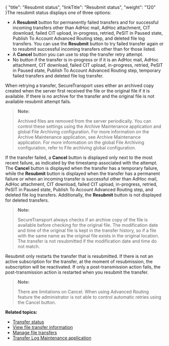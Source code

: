 {
    "title": "Resubmit status",
    "linkTitle": "Resubmit status",
    "weight": "120"
}The resubmit status displays one of three options:

-   A **Resubmit** button for permanently failed transfers and for successful incoming transfers other than AdHoc mail, AdHoc attachment, CIT download, failed CIT upload, in-progress, retried, PeSIT in Paused state, Publish To Account Advanced Routing step, and deleted file log transfers. You can use the **Resubmit** button to try failed transfer again or to resubmit successful incoming transfers other than for those listed.
-   A **Cancel** button you can use to stop the transfer retry attempt.
-   No button if the transfer is in-progress or if it is an AdHoc mail, AdHoc attachment, CIT download, failed CIT upload, in-progress, retried, PeSIT in Paused state, Publish To Account Advanced Routing step, temporary failed transfers and deleted file log transfer.

When retrying a transfer, <span class="mc-variable axway_variables.Component_Short_Name variable">SecureTransport</span> uses either an archived copy created when the server first received the file or the original file if it is available. If there is no archive for the transfer and the original file is not available resubmit attempt fails.

> **Note:**
>
> Archived files are removed from the server periodically. You can control these settings using the Archive Maintenance application and global File Archiving configuration. For more information on the Archive Maintenance application, see Archive Maintenance application. For more information on the global File Archiving configuration, refer to File archiving global configuration.

If the transfer failed, a **Cancel** button is displayed only next to the most recent failure, as indicated by the timestamp associated with the attempt. The **Cancel** button is displayed when the transfer has a temporary failure, while the **Resubmit** button is displayed when the transfer has a permanent failure or when an incoming transfer is successful other than AdHoc mail, AdHoc attachment, CIT download, failed CIT upload, in-progress, retried, PeSIT in Paused state, Publish To Account Advanced Routing step, and deleted file log transfers. Additionally, the **Resubmit** button is not displayed for deleted transfers.

> **Note:**
>
> SecureTransport always checks if an archive copy of the file is available before checking for the original file. The modification date and time of the original file is kept in the transfer history, so if a file with the same name as the original file exists in the original location. The transfer is not resubmitted if the modification date and time do not match.

Resubmit only restarts the transfer that is resubmitted. If there is not an active subscription for the transfer, at the moment of resubmission, the subscription will be reactivated. If only a post-transmission action fails, the post-transmission action is restarted when you resubmit the transfer.

> **Note:**
>
> There are limitations on Cancel. When using Advanced Routing feature the administrator is not able to control automatic retries using the Cancel button.

**Related topics:**

-   <a href="../r_st_transfer_status" class="MCXref xref">Transfer status</a>
-   <a href="../t_st_viewfiletransferinfo" class="MCXref xref">View file transfer information</a>
-   <a href="../t_st_filetransfers" class="MCXref xref">Manage file transfers</a>
-   <a href="../r_st_transferlogmaint" class="MCXref xref">Transfer Log Maintenance application</a>
